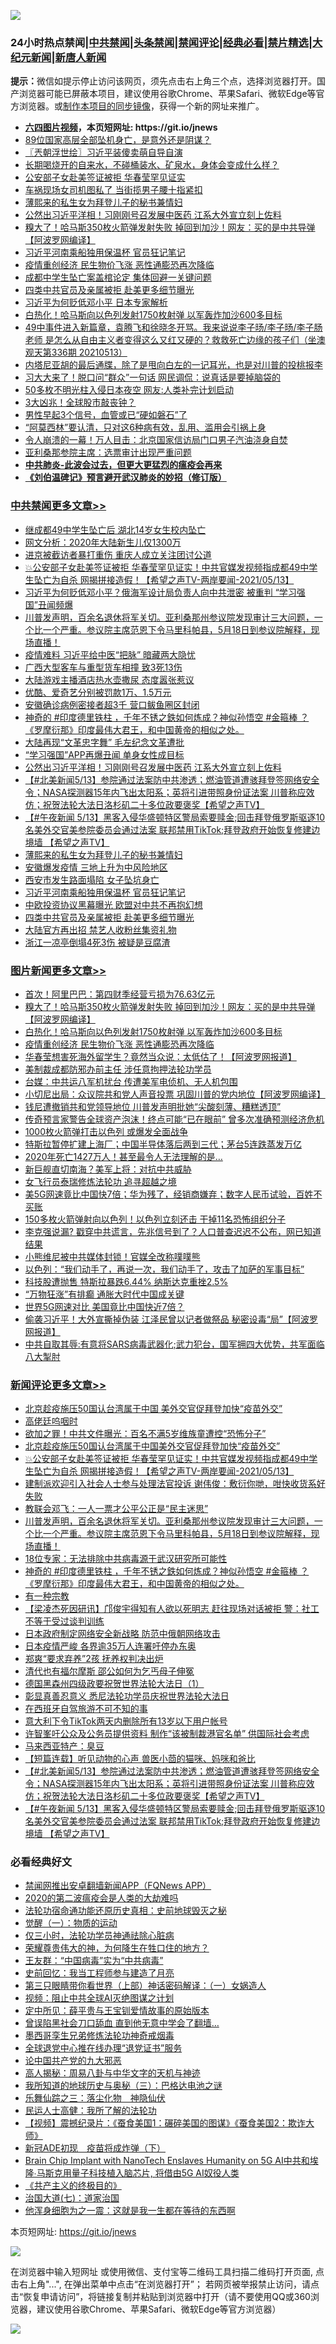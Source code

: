 ![](https://raw.githubusercontent.com/fqnews/bnews/master/64photo/fqnews-qr.jpg)

<div id="tt">
<h3>24小时热点禁闻|<a href="#%E4%B8%AD%E5%85%B1%E7%A6%81%E9%97%BB%E6%9B%B4%E5%A4%9A%E6%96%87%E7%AB%A0">中共禁闻</a>|<a href="#%E5%9B%BE%E7%89%87%E6%96%B0%E9%97%BB%E6%9B%B4%E5%A4%9A%E6%96%87%E7%AB%A0">头条禁闻</a>|<a href="#%E6%96%B0%E9%97%BB%E8%AF%84%E8%AE%BA%E6%9B%B4%E5%A4%9A%E6%96%87%E7%AB%A0">禁闻评论|<a href="#%E5%BF%85%E7%9C%8B%E7%BB%8F%E5%85%B8%E5%A5%BD%E6%96%87">经典必看|<a href="/video.md#%E7%A6%81%E7%89%87%E7%B2%BE%E9%80%89">禁片精选</a>|<a href="https://github.com/fqnews/djy/blob/master/gb/nf1351518.md#1">大纪元新闻</a>|<a href="https://github.com/fqnews/ntdtv/blob/master/gb/prog204.md#1">新唐人新闻</a></h3>
<div><b>提示：</b>微信如提示停止访问该网页，须先点击右上角三个点，选择浏览器打开。国产浏览器可能已屏蔽本项目，建议使用谷歌Chrome、苹果Safari、微软Edge等官方浏览器。或<a href="https://github.com/fqnews/bnews/blob/master/%E5%88%B6%E4%BD%9Cgit%E7%A6%81%E9%97%BB%E9%95%9C%E5%83%8F.md">制作本项目的同步镜像</a>，获得一个新的网址来推广。</div>
<ul>
<li><b><a href="http://d1.bdrive.tk/64.mp4" target="_blank">六四图片视频</a>，本页短网址: https://git.io/jnews</b></li>
<li><a href="/lifebaike/20210514/1546031.md">89位国家高层全部坠机身亡，是意外还是阴谋？</a></li>
<li><a href="/ssgc/20210514/1545950.md">〖兲朝浮世绘〗习近平装傻卖萌自导自演</a></li>
<li><a href="/lifebaike/20210514/1546050.md">长期喝烧开的自来水，不碰桶装水、矿泉水，身体会变成什么样？</a></li>
<li><a href="/cbnews/20210514/1546063.md">公安部子女赴美签证被拒 华春莹罕见证实</a></li>
<li><a href="/cbnews/20210514/1546144.md">车祸现场女司机图私了 当街揽男子腰十指紧扣</a></li>
<li><a href="/cbnews/20210514/1546272.md">薄熙来的私生女为拜登儿子的秘书兼情妇</a></li>
<li><a href="/cbnews/20210514/1546311.md">公然出习近平洋相！习刚刚号召发展中医药 江系大外宣立刻上佐料</a></li>
<li><a href="/topimagenews/20210514/1546206.md">糗大了！哈马斯350枚火箭弹发射失败 掉回到加沙！网友：买的是中共导弹【阿波罗网编译】</a></li>
<li><a href="/cbnews/20210514/1546236.md">习近平河南乘船独用保温杯 官员狂记笔记</a></li>
<li><a href="/topimagenews/20210514/1545990.md">疫情重创经济 民生物价飞涨 恶性通膨恐再次降临</a></li>
<li><a href="/ssgc/20210514/1546032.md">成都中学生坠亡案盖棺论定 集体回避一关键问题</a></li>
<li><a href="/cbnews/20210514/1546216.md">四类中共官员及亲属被拒 赴美更多细节曝光</a></li>
<li><a href="/comments/20210514/1546167.md">习近平为何贬低邓小平 日本专家解析</a></li>
<li><a href="/topimagenews/20210514/1546187.md">白热化！哈马斯向以色列发射1750枚射弹 以军轰炸加沙600多目标</a></li>
<li><a href="/bannedvideo/20210513/1545885.md">49中事件进入新篇章，袁腾飞和徐晓冬开骂。我来说说李子旸/李子旸/李子肠老师 是怎么从自由主义者变得这么又红又硬的？救救死亡边缘的孩子们（坐澳观天第336期 20210513）</a></li>
<li><a href="/ssgc/20210514/1545888.md">内塔尼亚胡的最后通牒，除了是甩向白左的一记耳光，也是对川普的投桃报李</a></li>
<li><a href="/comments/20210514/1546034.md">习大大来了！脱口问“群众”一句话 网民调侃：说真话是要掉脑袋的</a></li>
<li><a href="/cnnews/20210514/1546212.md">50多枚不明光柱入侵日本夜空 网友:人类补完计划启动</a></li>
<li><a href="/cnnews/20210514/1546237.md">3大凶兆！全球股市敲丧钟？</a></li>
<li><a href="/comments/20210514/1546248.md">男性早起3个信号，血管或已“硬如磐石”了</a></li>
<li><a href="/health/20210514/1546067.md">“阿莫西林”要认清，只对这6种病有效，乱用、滥用会引祸上身</a></li>
<li><a href="/comments/20210513/1545889.md">令人崩溃的一幕！万人目击：北京国家信访局门口男子汽油浇身自焚</a></li>
<li><a href="/comments/20210514/1545999.md">亚利桑那参院主席：选票审计出现严重问题</a></li>
<li><b><a href="/comments/20200211/1275071.md" target="_blank">中共肺炎-此波会过去，但更大更猛烈的瘟疫会再来</a></b></li>
<li><b><a href="/comments/20200207/1272816.md" target="_blank">《刘伯温碑记》预言避开武汉肺炎的妙招（修订版）</a></b></li>
</ul>
</div>

<div class="catlist">
<h3><a href="/cbnews/" target="_blank">中共禁闻</a><span><a href="/cbnews/" target="_blank" rel="nofollow">更多文章>></a></span></h3>
<ul>
<li><a href="/cbnews/20210514/1546512.md" target="_blank">继成都49中学生坠亡后 湖北14岁女生校内坠亡</a></li>
<li><a href="/cbnews/20210514/1546498.md" target="_blank">网文分析：2020年大陆新生儿仅1300万</a></li>
<li><a href="/cbnews/20210514/1546497.md" target="_blank">进京被截访者暴打重伤 重庆人成立关注团讨公道</a></li>
<li><a href="/comments/20210514/1546468.md" target="_blank">💥公安部子女赴美签证被拒 华春莹罕见证实！中共官媒发视频指成都49中学生坠亡为自杀 网揭拼接造假！【希望之声TV-两岸要闻-2021/05/13】</a></li>
<li><a href="/cbnews/20210514/1546465.md" target="_blank">习近平为何贬低邓小平？俄海军设计局负责人向中共泄密 被重判 “学习强国”丑闻频爆</a></li>
<li><a href="/comments/20210514/1546447.md" target="_blank">川普发声明，百余名退休将军关切。亚利桑那州参议院发现审计三大问题，一个比一个严重。参议院主席范恩下令马里科帕县，5月18日到参议院解释，现场直播！</a></li>
<li><a href="/cbnews/20210514/1546406.md" target="_blank">疫情难料 习近平给中医“把脉” 暗藏两大隐忧</a></li>
<li><a href="/cbnews/20210514/1546405.md" target="_blank">广西大型客车与重型货车相撞 致3死13伤</a></li>
<li><a href="/cbnews/20210514/1546404.md" target="_blank">大陆游戏主播酒店热水壶撒尿 态度嚣张惹议</a></li>
<li><a href="/cbnews/20210514/1546403.md" target="_blank">优酷、爱奇艺分别被罚款1万、1.5万元</a></li>
<li><a href="/cbnews/20210514/1546402.md" target="_blank">安徽确诊病例密接者超3千 营口鲅鱼圈区封闭</a></li>
<li><a href="/comments/20210514/1546389.md" target="_blank">神奇的 #印度德里铁柱 ，千年不锈之鉄如何炼成？神似孙悟空 #金箍棒 ？《罗摩衍那》印度最伟大君王，和中国黄帝的相似之处。</a></li>
<li><a href="/cbnews/20210514/1546372.md" target="_blank">大陆再现“文革忠字舞” 毛左纪念文革遭批</a></li>
<li><a href="/cbnews/20210514/1546358.md" target="_blank">“学习强国”APP再爆丑闻 单身女性成目标</a></li>
<li><a href="/cbnews/20210514/1546311.md" target="_blank">公然出习近平洋相！习刚刚号召发展中医药 江系大外宣立刻上佐料</a></li>
<li><a href="/comments/20210514/1546278.md" target="_blank">【#北美新闻5/13】参院通过法案防中共渗透；燃油管道遭骇拜登签网络安全令；NASA探测器15年内飞出太阳系；英将引进带照身份证法案 川普称应效仿；祝贺法轮大法日洛杉矶二十多位政要褒奖【希望之声TV】</a></li>
<li><a href="/comments/20210514/1546277.md" target="_blank">【#午夜新闻 5/13】黑客入侵华盛顿特区警局索要赎金;回击拜登俄罗斯驱逐10名美外交官美参院委员会通过法案 联邦禁用TikTok;拜登政府开始恢复修建边境墙 【希望之声TV】</a></li>
<li><a href="/cbnews/20210514/1546272.md" target="_blank">薄熙来的私生女为拜登儿子的秘书兼情妇</a></li>
<li><a href="/cbnews/20210514/1546261.md" target="_blank">安徽爆发疫情 三地上升为中风险地区</a></li>
<li><a href="/cbnews/20210514/1546241.md" target="_blank">西安市发生路面塌陷 女子坠坑身亡</a></li>
<li><a href="/cbnews/20210514/1546236.md" target="_blank">习近平河南乘船独用保温杯 官员狂记笔记</a></li>
<li><a href="/cbnews/20210514/1546231.md" target="_blank">中欧投资协议黑幕曝光 欧盟对中共不再抱幻想</a></li>
<li><a href="/cbnews/20210514/1546216.md" target="_blank">四类中共官员及亲属被拒 赴美更多细节曝光</a></li>
<li><a href="/cbnews/20210514/1546215.md" target="_blank">大陆官方再出招 禁艺人收粉丝集资礼物</a></li>
<li><a href="/cbnews/20210514/1546207.md" target="_blank">浙江一凉亭倒塌4死3伤 被疑是豆腐渣</a></li>

</ul>
</div>
<div class="catlist">
<h3><a href="/topimagenews/" target="_blank">图片新闻</a><span><a href="/topimagenews/" target="_blank" rel="nofollow">更多文章>></a></span></h3>
<ul>
<li><a href="/topimagenews/20210514/1546230.md" target="_blank">首次！阿里巴巴：第四财季经营亏损为76.63亿元</a></li>
<li><a href="/topimagenews/20210514/1546206.md" target="_blank">糗大了！哈马斯350枚火箭弹发射失败 掉回到加沙！网友：买的是中共导弹【阿波罗网编译】</a></li>
<li><a href="/topimagenews/20210514/1546187.md" target="_blank">白热化！哈马斯向以色列发射1750枚射弹 以军轰炸加沙600多目标</a></li>
<li><a href="/topimagenews/20210514/1545990.md" target="_blank">疫情重创经济 民生物价飞涨 恶性通膨恐再次降临</a></li>
<li><a href="/topimagenews/20210513/1545571.md" target="_blank">华春莹想害死海外留学生？竟然当众说：太低估了！【阿波罗网报道】</a></li>
<li><a href="/topimagenews/20210513/1545504.md" target="_blank">美制裁成都防邪办前主任 涉任意拘押法轮功学员</a></li>
<li><a href="/topimagenews/20210513/1545462.md" target="_blank">台媒：中共运八军机扰台 传遭美军电侦机、无人机包围</a></li>
<li><a href="/topimagenews/20210513/1545194.md" target="_blank">小切尼出局：众议院共和党人声音投票 巩固川普的党内地位【阿波罗网编译】</a></li>
<li><a href="/topimagenews/20210513/1545184.md" target="_blank">钱尼遭撤销共和党领导地位 川普发声明批她“尖酸刻薄、糟糕透顶”</a></li>
<li><a href="/topimagenews/20210512/1545129.md" target="_blank">传奇预言家警告全球资产泡沫！终点可能“已在眼前” 曾多次准确预测经济危机</a></li>
<li><a href="/topimagenews/20210512/1545100.md" target="_blank">1000枚火箭弹打击以色列 或爆发全面战争</a></li>
<li><a href="/topimagenews/20210512/1544992.md" target="_blank">特斯拉暂停扩建上海厂；中国半导体落后两到三代；茅台5连跌蒸发万亿</a></li>
<li><a href="/topimagenews/20210512/1544931.md" target="_blank">2020年死亡1427万人！甚至最令人无法理解的是&#8230;</a></li>
<li><a href="/topimagenews/20210512/1544826.md" target="_blank">新巨舰直切南海？美军上将：对抗中共威胁</a></li>
<li><a href="/topimagenews/20210512/1544658.md" target="_blank">女飞行员泰瑞修炼法轮功 追寻超越之境</a></li>
<li><a href="/topimagenews/20210511/1544302.md" target="_blank">美5G网速竟比中国快7倍；华为残了，经销商嫌弃；数字人民币试验，百姓不买账</a></li>
<li><a href="/topimagenews/20210511/1544161.md" target="_blank">150多枚火箭弹射向以色列！以色列立刻还击 干掉11名恐怖组织分子</a></li>
<li><a href="/topimagenews/20210511/1544116.md" target="_blank">李克强说漏? 戳穿中共谎言，先兆信号到了？人口普查迟迟不公布，网已知道结果</a></li>
<li><a href="/topimagenews/20210511/1544059.md" target="_blank">小熊维尼被中共媒体封锁！官媒全改称噗噗熊</a></li>
<li><a href="/topimagenews/20210511/1543978.md" target="_blank">以色列：“我们动手了，再说一次，我们动手了，攻击了加萨的军事目标”</a></li>
<li><a href="/topimagenews/20210511/1543814.md" target="_blank">科技股遭抛售 特斯拉暴跌6.44% 纳斯达克重挫2.5%</a></li>
<li><a href="/topimagenews/20210511/1543692.md" target="_blank">“万物狂涨”有排癫 通胀大时代中国成关键</a></li>
<li><a href="/topimagenews/20210511/1543691.md" target="_blank">世界5G网速对比 美国竟比中国快近7倍？</a></li>
<li><a href="/topimagenews/20210509/1542876.md" target="_blank">偷袭习近平！大外宣撕掉伪装 江泽民曾以记者做祭品 秘密设毒“局”【阿波罗网报道】</a></li>
<li><a href="/topimagenews/20210509/1542826.md" target="_blank">中共自取其辱:有意将SARS病毒武器化;武力犯台，国军拥四大优势，共军面临八大掣肘</a></li>

</ul>
</div>
<div class="catlist">
<h3><a href="/comments/" target="_blank">新闻评论</a><span><a href="/comments/" target="_blank" rel="nofollow">更多文章>></a></span></h3>
<ul>
<li><a href="/comments/20210514/1546519.md" target="_blank">北京趁疫施压50国认台湾属于中国 美外交官促拜登加快“疫苗外交”</a></li>
<li><a href="/comments/20210514/1546518.md" target="_blank">高佬廷呜咽时</a></li>
<li><a href="/comments/20210514/1546517.md" target="_blank">欲加之罪！中共文件曝光：百名不满5岁维族童遭控“恐怖分子”</a></li>
<li><a href="/comments/20210514/1546493.md" target="_blank">北京趁疫施压50国认台湾属于中国美外交官促拜登加快“疫苗外交”</a></li>
<li><a href="/comments/20210514/1546468.md" target="_blank">💥公安部子女赴美签证被拒 华春莹罕见证实！中共官媒发视频指成都49中学生坠亡为自杀 网揭拼接造假！【希望之声TV-两岸要闻-2021/05/13】</a></li>
<li><a href="/comments/20210514/1546462.md" target="_blank">建制派欢迎引入社会人士参与处理法官投诉 谢伟俊：敷衍你哋，咁快收货系好失败</a></li>
<li><a href="/comments/20210514/1546461.md" target="_blank">教联会邓飞：一人一票才公平公正是“民主迷思”</a></li>
<li><a href="/comments/20210514/1546447.md" target="_blank">川普发声明，百余名退休将军关切。亚利桑那州参议院发现审计三大问题，一个比一个严重。参议院主席范恩下令马里科帕县，5月18日到参议院解释，现场直播！</a></li>
<li><a href="/comments/20210514/1546418.md" target="_blank">18位专家：无法排除中共病毒源于武汉研究所可能性</a></li>
<li><a href="/comments/20210514/1546389.md" target="_blank">神奇的 #印度德里铁柱 ，千年不锈之鉄如何炼成？神似孙悟空 #金箍棒 ？《罗摩衍那》印度最伟大君王，和中国黄帝的相似之处。</a></li>
<li><a href="/comments/20210514/1546384.md" target="_blank">有一种宗教</a></li>
<li><a href="/comments/20210514/1546383.md" target="_blank">【梁凌杰死因研讯】邝俊宇得知有人欲以死明志 赶往现场对话被拒 警：社工不等于受过谈判训练</a></li>
<li><a href="/comments/20210514/1546380.md" target="_blank">日本政府制定网络安全新战略 防范中俄朝网络攻击</a></li>
<li><a href="/comments/20210514/1546379.md" target="_blank">日本疫情严峻 各界逾35万人连署吁停办东奥</a></li>
<li><a href="/comments/20210514/1546366.md" target="_blank">郑爽“要求弃养”2孩 抚养权判决出炉</a></li>
<li><a href="/comments/20210514/1546355.md" target="_blank">清代也有福尔摩斯 邵公如何为乞丐母子伸冤</a></li>
<li><a href="/comments/20210514/1546354.md" target="_blank">德国黑森州四级政要祝贺世界法轮大法日（1）</a></li>
<li><a href="/comments/20210514/1546350.md" target="_blank">彰显真善忍意义 悉尼法轮功学员庆祝世界法轮大法日</a></li>
<li><a href="/comments/20210514/1546349.md" target="_blank">在西班牙自驾旅游不可不知的事</a></li>
<li><a href="/comments/20210514/1546327.md" target="_blank">意大利下令TikTok两天内删除所有13岁以下用户帐号</a></li>
<li><a href="/comments/20210514/1546317.md" target="_blank">许智峯吁公众及公务员提供资料 制作“该被制裁港官名单” 供国际社会考虑</a></li>
<li><a href="/comments/20210514/1546316.md" target="_blank">马来西亚特产：臭豆</a></li>
<li><a href="/comments/20210514/1546313.md" target="_blank">【短篇连载】听见动物的心声 兽医小茴的猫咪、妈咪和爸比</a></li>
<li><a href="/comments/20210514/1546278.md" target="_blank">【#北美新闻5/13】参院通过法案防中共渗透；燃油管道遭骇拜登签网络安全令；NASA探测器15年内飞出太阳系；英将引进带照身份证法案 川普称应效仿；祝贺法轮大法日洛杉矶二十多位政要褒奖【希望之声TV】</a></li>
<li><a href="/comments/20210514/1546277.md" target="_blank">【#午夜新闻 5/13】黑客入侵华盛顿特区警局索要赎金;回击拜登俄罗斯驱逐10名美外交官美参院委员会通过法案 联邦禁用TikTok;拜登政府开始恢复修建边境墙 【希望之声TV】</a></li>

</ul>
</div>

<div class="catlist">
<h3>必看经典好文</h3>
<ul>
<li><a href="/comments/20200503/1322531.md" target="_blank">禁闻网推出安卓翻墙新闻APP（FQNews APP）</a></li>
<li><a href="/comments/20200712/1359432.md" target="_blank">2020的第二波瘟疫会是人类的大劫难吗</a></li>
<li><a href="/tculture/20121025/73069.md" target="_blank">法轮功宿命通功能还原历史真相：史前地球毁灭之秘</a></li>
<li><a href="/comments/20200810/1377609.md" target="_blank">觉醒（一）：物质的运动</a></li>
<li><a href="/health/20170626/780270.md" target="_blank">仅三小时，法轮功学员神通祛除心脏病</a></li>
<li><a href="/comments/20200618/1346830.md" target="_blank">荣耀尊贵伟大的神，为何降生在牲口住的地方？</a></li>
<li><a href="/comments/20200318/1295755.md" target="_blank">王友群：“中国病毒”实为“中共病毒”</a></li>
<li><a href="/aomi/history/20141104/323033.md" target="_blank">史前回忆：我当工程师参与建造了月亮</a></li>
<li><a href="/comments/20200426/1319648.md" target="_blank">第三只眼睛带你看世界（上部）神话密码解译：（一）女娲造人</a></li>
<li><a href="/comments/20201221/1451945.md" target="_blank">视频：阻止中共全球AI灭绝图谋之计划</a></li>
<li><a href="/comments/20200616/1345658.md" target="_blank">定中所见：薛平贵与王宝钏爱情故事的原始版本</a></li>
<li><a href="/topimagenews/20200928/1404412.md" target="_blank">曾误陷黑社会刀口舔血 直到他无意中学会了翻墙&#8230;</a></li>
<li><a href="/topimagenews/20210214/1487270.md" target="_blank">墨西哥孪生兄弟修炼法轮功神奇戒烟毒</a></li>
<li><a href="/cbnews/20200819/1382346.md" target="_blank">全球退党中心推在线办理“退党证书”服务</a></li>
<li><a href="/comments/20200717/1361899.md" target="_blank">论中国共产党的九大邪恶</a></li>
<li><a href="/aomi/history/20170924/831575.md" target="_blank">高人揭秘：周易八卦与中华文字的天机与神迹</a></li>
<li><a href="/tculture/xiulian/20170726/797589.md" target="_blank">我所知道的地球历史与奥秘（三）：巴格达电池之谜</a></li>
<li><a href="/tculture/20190101/1056889.md" target="_blank">乐舞仙踪之三：落尘化物　神隐仙伏</a></li>
<li><a href="/ccpdope/20200729/1369047.md" target="_blank">民运人士高健：我所了解的法轮功</a></li>
<li><a href="/comments/20210123/1473011.md" target="_blank">【视频】震撼纪录片：《蚕食美国1：碾碎美国的图谋》《蚕食美国2：欺诈大师》</a></li>
<li><a href="/headline/20200908/1392940.md" target="_blank">新冠ADE初现　疫苗将成炸弹（下）</a></li>
<li><a href="/comments/20200901/1451956.md" target="_blank">Brain Chip Implant with NanoTech Enslaves Humanity on 5G AI中共和埃隆∙马斯克用量子科技植入脑芯片, 将借由5G AI奴役人类</a></li>
<li><a href="/bookwiki/20171120/858084.md" target="_blank">《共产主义的终极目的》</a></li>
<li><a href="/cbnews/20190424/913985.md" target="_blank">治国大道(七)：道家治国</a></li>
<li><a href="/topimagenews/20210219/1489990.md" target="_blank">他浑身细胞为之一震：这就是我一生都在等待的东西啊</a></li>

</ul>
</div>

本页短网址: https://git.io/jnews

![](https://raw.githubusercontent.com/fqnews/bnews/master/64photo/fqnews-qr.jpg)

在浏览器中输入短网址 或使用微信、支付宝等二维码工具扫描二维码打开页面, 点击右上角"...", 在弹出菜单中点击“在浏览器打开”； 若网页被举报禁止访问，请点击“恢复申请访问”，将链接复制并粘贴到浏览器中打开（请不要使用QQ或360浏览器，建议使用谷歌Chrome、苹果Safari、微软Edge等官方浏览器）

![](https://raw.githubusercontent.com/fqnews/bnews/master/64photo/wx.jpg)